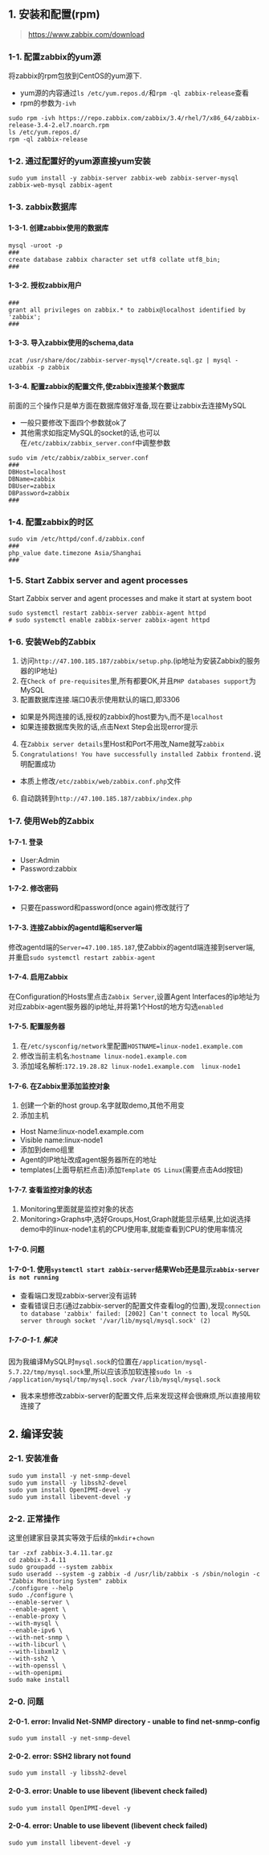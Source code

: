 ## 1. 安装和配置(rpm)
> https://www.zabbix.com/download
### 1-1. 配置zabbix的yum源
将zabbix的rpm包放到CentOS的yum源下.
+ yum源的内容通过`ls /etc/yum.repos.d/`和`rpm -ql zabbix-release`查看
+ rpm的参数为`-ivh`
```
sudo rpm -ivh https://repo.zabbix.com/zabbix/3.4/rhel/7/x86_64/zabbix-release-3.4-2.el7.noarch.rpm
ls /etc/yum.repos.d/
rpm -ql zabbix-release
```
### 1-2. 通过配置好的yum源直接yum安装
```
sudo yum install -y zabbix-server zabbix-web zabbix-server-mysql zabbix-web-mysql zabbix-agent
```


### 1-3. zabbix数据库
#### 1-3-1. 创建zabbix使用的数据库
```
mysql -uroot -p
###
create database zabbix character set utf8 collate utf8_bin;
###
```
#### 1-3-2. 授权zabbix用户
```
###
grant all privileges on zabbix.* to zabbix@localhost identified by 'zabbix';
###
```
#### 1-3-3. 导入zabbix使用的schema,data
```
zcat /usr/share/doc/zabbix-server-mysql*/create.sql.gz | mysql -uzabbix -p zabbix
```
#### 1-3-4. 配置zabbix的配置文件,使zabbix连接某个数据库
前面的三个操作只是单方面在数据库做好准备,现在要让zabbix去连接MySQL
+ 一般只要修改下面四个参数就ok了
+ 其他需求如指定MySQL的socket的话,也可以在`/etc/zabbix/zabbix_server.conf`中调整参数
```
sudo vim /etc/zabbix/zabbix_server.conf
###
DBHost=localhost
DBName=zabbix
DBUser=zabbix
DBPassword=zabbix
###
```
### 1-4. 配置zabbix的时区
```
sudo vim /etc/httpd/conf.d/zabbix.conf
###
php_value date.timezone Asia/Shanghai
###
```

### 1-5. Start Zabbix server and agent processes
Start Zabbix server and agent processes and make it start at system boot
```
sudo systemctl restart zabbix-server zabbix-agent httpd
# sudo systemctl enable zabbix-server zabbix-agent httpd
```

### 1-6. 安装Web的Zabbix
1. 访问`http://47.100.185.187/zabbix/setup.php`.(ip地址为安装Zabbix的服务器的IP地址)
2. 在`Check of pre-requisites`里,所有都要OK,并且`PHP databases support`为MySQL
3. 配置数据库连接.端口0表示使用默认的端口,即3306
+ 如果是外网连接的话,授权的zabbix的host要为`%`,而不是`localhost`
+ 如果连接数据库失败的话,点击Next Step会出现error提示
4. 在`Zabbix server details`里Host和Port不用改,Name就写`zabbix`
5. `Congratulations! You have successfully installed Zabbix frontend.`说明配置成功
+ 本质上修改`/etc/zabbix/web/zabbix.conf.php`文件
6. 自动跳转到`http://47.100.185.187/zabbix/index.php`

### 1-7. 使用Web的Zabbix
#### 1-7-1. 登录
+ User:Admin
+ Password:zabbix
#### 1-7-2. 修改密码
+ 只要在password和password(once again)修改就行了
#### 1-7-3. 连接Zabbix的agentd端和server端
修改agentd端的`Server=47.100.185.187`,使Zabbix的agentd端连接到server端,并重启`sudo systemctl restart zabbix-agent`
#### 1-7-4. 启用Zabbix
在Configuration的Hosts里点击`Zabbix Server`,设置Agent Interfaces的ip地址为对应zabbix-agent服务器的ip地址,并将第1个Host的地方勾选`enabled`
#### 1-7-5. 配置服务器
1. 在`/etc/sysconfig/network`里配置`HOSTNAME=linux-node1.example.com`
2. 修改当前主机名:`hostname linux-node1.example.com`
3. 添加域名解析:`172.19.28.82 linux-node1.example.com  linux-node1`

#### 1-7-6. 在Zabbix里添加监控对象
1. 创建一个新的host group.名字就取demo,其他不用变
2. 添加主机
+ Host Name:linux-node1.example.com
+ Visible name:linux-node1
+ 添加到demo组里
+ Agent的IP地址改成agent服务器所在的地址
+ templates(上面导航栏点击)添加`Template OS Linux`(需要点击Add按钮)

#### 1-7-7. 查看监控对象的状态
1. Monitoring里面就是监控对象的状态
2. Monitoring>Graphs中,选好Groups,Host,Graph就能显示结果,比如说选择demo中的linux-node1主机的CPU使用率,就能查看到CPU的使用率情况



#### 1-7-0. 问题
#### 1-7-0-1. 使用`systemctl start zabbix-server`结果Web还是显示`zabbix-server is not running`
+ 查看端口发现zabbix-server没有运转
+ 查看错误日志(通过zabbix-server的配置文件查看log的位置),发现`connection to database 'zabbix' failed: [2002] Can't connect to local MySQL server through socket '/var/lib/mysql/mysql.sock' (2)`
##### 1-7-0-1-1. 解决
因为我编译MySQL时`mysql.sock`的位置在`/application/mysql-5.7.22/tmp/mysql.sock`里,所以应该添加软连接`sudo ln -s /application/mysql/tmp/mysql.sock /var/lib/mysql/mysql.sock`
+ 我本来想修改zabbix-server的配置文件,后来发现这样会很麻烦,所以直接用软连接了


## 2. 编译安装
### 2-1. 安装准备
```
sudo yum install -y net-snmp-devel
sudo yum install -y libssh2-devel
sudo yum install OpenIPMI-devel -y
sudo yum install libevent-devel -y
```
### 2-2. 正常操作
这里创建家目录其实等效于后续的`mkdir`+`chown`
```
tar -zxf zabbix-3.4.11.tar.gz 
cd zabbix-3.4.11
sudo groupadd --system zabbix
sudo useradd --system -g zabbix -d /usr/lib/zabbix -s /sbin/nologin -c "Zabbix Monitoring System" zabbix
./configure --help
sudo ./configure \
--enable-server \
--enable-agent \
--enable-proxy \
--with-mysql \
--enable-ipv6 \
--with-net-snmp \
--with-libcurl \
--with-libxml2 \
--with-ssh2 \
--with-openssl \
--with-openipmi 
sudo make install
```

### 2-0. 问题
#### 2-0-1. error: Invalid Net-SNMP directory - unable to find net-snmp-config
```
sudo yum install -y net-snmp-devel
```
#### 2-0-2. error: SSH2 library not found
```
sudo yum install -y libssh2-devel
```
#### 2-0-3. error: Unable to use libevent (libevent check failed)
```
sudo yum install OpenIPMI-devel -y
```

#### 2-0-4. error: Unable to use libevent (libevent check failed)
```
sudo yum install libevent-devel -y
```
